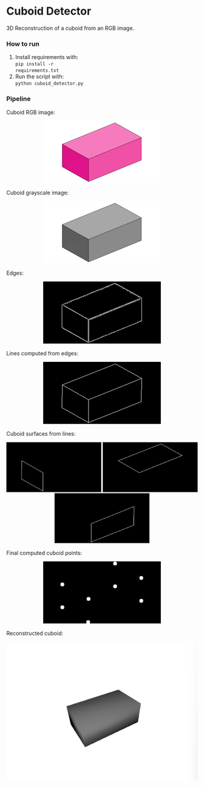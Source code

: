# Cuboid Detector
3D Reconstruction of a cuboid from an RGB image.
### How to run
1. Install requirements with: <br>
    <code>pip install -r requirements.txt</code>
2. Run the script with: <br>
    <code>python cuboid_detector.py</code> <br>

### Pipeline
Cuboid RGB image: <br>
<p align="center">
  <img src="cuboid.png">
</p>
Cuboid grayscale image: <br>
<p align="center">
  <img src="results/grayscale.png">
</p>
Edges: <br>
<p align="center">
  <img src="results/edges.png">
</p>
Lines computed from edges: <br>
<p align="center">
  <img src="results/lines.png">
</p>
Cuboid surfaces from lines: <br>
<p align="center">
  <img src="results/surface_2.png" width="250">
  <img src="results/surface_1.png" width="250">
  <img src="results/surface_0.png" width="250">
</p>
Final computed cuboid points: <br>
<p align="center">
  <img src="results/points.png">
</p>
Reconstructed cuboid: <br>
<p align="center">
  <img src="results/render.png">
</p>
